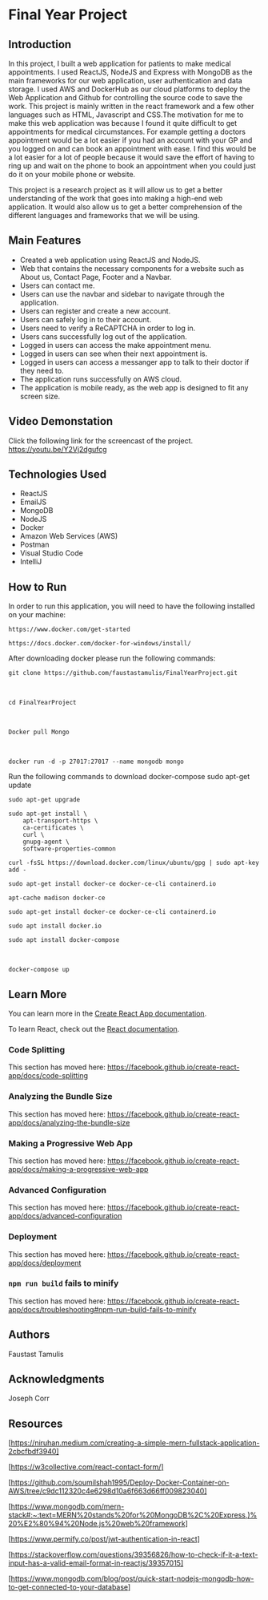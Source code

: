 # Final Year Project
## Introduction
In this project, I built a web application for patients to make medical appointments. I used ReactJS, NodeJS and Express with MongoDB as the main frameworks for our web application, user authentication and data storage. I used AWS and DockerHub as our cloud platforms to deploy the Web Application and Github for controlling the source code to save the work. This project is mainly written in the react framework and a few other languages such as HTML, Javascript and CSS.The motivation for me to make this web application was because I found it quite difficult to get appointments for medical circumstances. For example getting a doctors appointment would be a lot easier if you had an account with your GP and you logged on and can book an appointment with ease. I find this would be a lot easier for a lot of people because it would save the effort of having to ring up and wait on the phone to book an appointment when you could just do it on your mobile phone or website.

This project is a research project as it will allow us to get a better understanding of the work that goes into making a high-end web application. It would also allow us to get a better comprehension of the different languages and frameworks that we will be using.

## Main Features
* Created a web application using ReactJS and NodeJS.
* Web that contains the necessary components for a website such as About us, Contact Page, Footer and a Navbar.
* Users can contact me.
* Users can use the navbar and sidebar to navigate through the application.
* Users can register and create a new account.
* Users can safely log in to their account.
* Users need to verify a ReCAPTCHA in order to log in.
* Users cans successfully log out of the application.
* Logged in users can access the make appointment menu.
* Logged in users can see when their next appointment is.
* Logged in users can access a messanger app to talk to their doctor if they need to.
* The application runs successfully on AWS cloud.
* The application is mobile ready, as the web app is designed to fit any screen size.

## Video Demonstation
Click the following link for the screencast of the project.
<br/>
https://youtu.be/Y2Vj2dgufcg

## Technologies Used
* ReactJS
* EmailJS
* MongoDB
* NodeJS
* Docker
* Amazon Web Services (AWS)
* Postman
* Visual Studio Code
* IntelliJ

## How to Run
In order to run this application, you will need to have the following installed on your machine:

    https://www.docker.com/get-started

    https://docs.docker.com/docker-for-windows/install/

After downloading docker please run the following commands:
    
    git clone https://github.com/faustastamulis/FinalYearProject.git

<br />

    cd FinalYearProject

<br />

    Docker pull Mongo

<br />

    docker run -d -p 27017:27017 --name mongodb mongo

Run the following commands to download docker-compose
    sudo apt-get update

    sudo apt-get upgrade

    sudo apt-get install \
        apt-transport-https \
        ca-certificates \
        curl \
        gnupg-agent \
        software-properties-common

    curl -fsSL https://download.docker.com/linux/ubuntu/gpg | sudo apt-key add -

    sudo apt-get install docker-ce docker-ce-cli containerd.io

    apt-cache madison docker-ce

    sudo apt-get install docker-ce docker-ce-cli containerd.io

    sudo apt install docker.io

    sudo apt install docker-compose

<br />

    docker-compose up






## Learn More
You can learn more in the [Create React App documentation](https://facebook.github.io/create-react-app/docs/getting-started).

To learn React, check out the [React documentation](https://reactjs.org/).

### Code Splitting
This section has moved here: https://facebook.github.io/create-react-app/docs/code-splitting

### Analyzing the Bundle Size
This section has moved here: https://facebook.github.io/create-react-app/docs/analyzing-the-bundle-size

### Making a Progressive Web App
This section has moved here: https://facebook.github.io/create-react-app/docs/making-a-progressive-web-app

### Advanced Configuration
This section has moved here: https://facebook.github.io/create-react-app/docs/advanced-configuration

### Deployment
This section has moved here: https://facebook.github.io/create-react-app/docs/deployment

### `npm run build` fails to minify
This section has moved here: https://facebook.github.io/create-react-app/docs/troubleshooting#npm-run-build-fails-to-minify

## Authors
Faustast Tamulis

## Acknowledgments
Joseph Corr

## Resources
[https://niruhan.medium.com/creating-a-simple-mern-fullstack-application-2cbcfbdf3940]

[https://w3collective.com/react-contact-form/]

[https://github.com/soumilshah1995/Deploy-Docker-Container-on-AWS/tree/c9dc112320c4e6298d10a6f663d66ff009823040]

[https://www.mongodb.com/mern-stack#:~:text=MERN%20stands%20for%20MongoDB%2C%20Express,)%20%E2%80%94%20Node.js%20web%20framework]

[https://www.permify.co/post/jwt-authentication-in-react]

[https://stackoverflow.com/questions/39356826/how-to-check-if-it-a-text-input-has-a-valid-email-format-in-reactjs/39357015]

[https://www.mongodb.com/blog/post/quick-start-nodejs-mongodb-how-to-get-connected-to-your-database]



